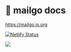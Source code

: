 # 💌 mailgo docs

<https://mailgo.js.org>

[![Netlify Status](https://api.netlify.com/api/v1/badges/52a61d1f-dd73-4c26-a27c-6c9045417b13/deploy-status)](https://app.netlify.com/sites/mailgo/deploys)

<a target="_blank" href="https://www.netlify.com">
<img src="https://www.netlify.com/img/global/badges/netlify-color-bg.svg" />
</a>
